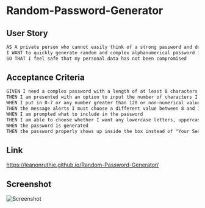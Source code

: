 # Random-Password-Generator

## User Story
```md
AS A private person who cannot easily think of a strong password and does not want others to guess it easily
I WANT to quickly generate random and complex alphanumerical password including symbols and switch from existing password whenever I sense any breach
SO THAT I feel safe that my personal data has not been compromised
```
## Acceptance Criteria
```md
GIVEN I need a complex password with a length of at least 8 characters and no more than 128 characters
THEN I am presented with an option to input the number of characters I want in my password
WHEN I put in 0-7 or any number greater than 128 or non-numerical values
THEN the message alerts I must choose a different value between 8 and 128
WHEN I am prompted what to include in the password
THEN I am able to choose whether I want any lowercase letters, uppercase letters, numbers or symbols inside my password with simple Yes/No options
WHEN the password is generated
THEN the password properly shows up inside the box instead of "Your Secure Password"
```
## Link
<a href = https://leanonruthie.github.io/Random-Password-Generator>https://leanonruthie.github.io/Random-Password-Generator/</a>

## Screenshot

<img src="./Assets/Images/leanonruthie.github.io_RYK-Module-03-07-12-22_.png" alt="Screenshot"/>


